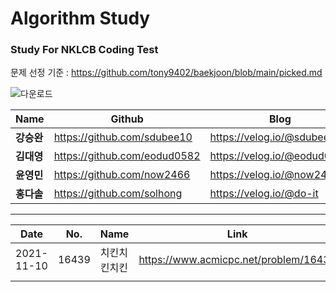 # Algorithm Study

###  Study For NKLCB Coding Test
문제 선정 기준 : https://github.com/tony9402/baekjoon/blob/main/picked.md

![다운로드](https://user-images.githubusercontent.com/57916633/141110250-f4d9c30f-9e0b-44eb-b41f-5c0dcc859073.png)

|Name|Github|Blog|
|------|---|---|
|**강승완**|https://github.com/sdubee10|https://velog.io/@sdubee10|
|**김대영**|https://github.com/eodud0582|https://velog.io/@eodud0582|
|**윤영민**|https://github.com/now2466|https://velog.io/@now2466|
|**홍다솔**|https://github.com/solhong|https://velog.io/@do-it|


---
|Date|No.|Name|Link|Category|
|------|------|-----|-----|-----|
|2021-11-10|16439|치킨치킨치킨|https://www.acmicpc.net/problem/16439|DFS,BruteForce|
||||||
